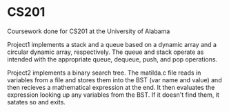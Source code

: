 # CS201
Coursework done for CS201 at the University of Alabama

Project1 implements a stack and a queue based on a dynamic array and a circular dynamic array, respectively. The queue and stack operate as intended with the appropriate queue, dequeue, push, and pop operations.

Project2 implements a binary search tree. The matilda.c file reads in variables from a file and stores them into the BST (var name and value) and then recieves a mathematical expression at the end. It then evaluates the expression looking up any variables from the BST. If it doesn't find them, it satates so and exits.
